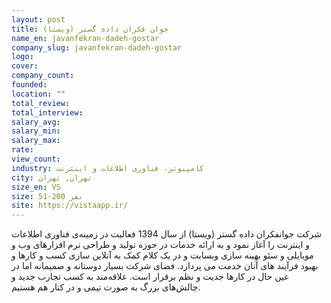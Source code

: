 ```yaml
---
layout: post
title: جوان فکران داده گستر (ویستا)
name_en: javanfekran-dadeh-gostar
company_slug: javanfekran-dadeh-gostar
logo: 
cover: 
company_count:
founded:
location: ""
total_review: 
total_interview: 
salary_avg: 
salary_min: 
salary_max: 
rate: 
view_count: 
industry: کامپیوتر، فناوری اطلاعات و اینترنت
city: تهران, تهران
size_en: VS
size: 51-200 نفر
site: https://vistaapp.ir/
---
```


شرکت جوانفکران داده گستر (ویستا) از سال 1394 فعالیت در زمینه‌ی فناوری اطلاعات و اینترنت را آغاز نمود و به ارائه خدمات در حوزه تولید و طراحی نرم افزارهای وب و موبایلی و سئو بهینه سازی وبسایت و در یک کلام کمک به آنلاین سازی کسب و کارها و بهبود فرآیند های آنان خدمت می پردازد. فضای شرکت بسیار دوستانه و صمیمانه اما در عین حال در کارها جدیت و نظم برقرار است. علاقه‌مند به کسب تجارب جدید و چالش‌های بزرگ به صورت تیمی و در کنار هم هستیم.

